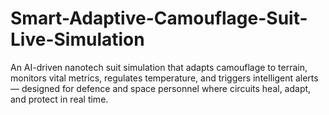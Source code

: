 # Smart-Adaptive-Camouflage-Suit-Live-Simulation
An AI-driven nanotech suit simulation that adapts camouflage to terrain, monitors vital metrics, regulates temperature, and triggers intelligent alerts — designed for defence and space personnel where circuits heal, adapt, and protect in real time.
